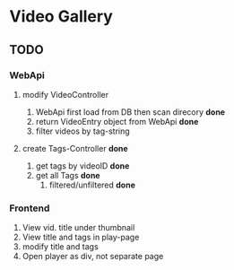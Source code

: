# Video Gallery
## TODO
### WebApi

1. modify VideoController
	1. WebApi first load from DB then scan direcory **done**
	1. return VideoEntry object from WebApi **done**
	3. filter videos by tag-string

3. create Tags-Controller **done**
	1. get tags by videoID **done**
	2. get all Tags **done**
		1. filtered/unfiltered **done**

### Frontend

1. View vid. title under thumbnail
2. View title and tags in play-page
4. modify title and tags
3. Open player as div, not separate page
